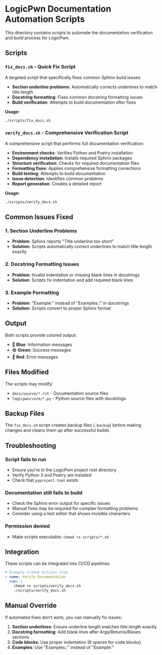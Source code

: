 # LogicPwn Documentation Automation Scripts

This directory contains scripts to automate the documentation verification and build process for LogicPwn.

## Scripts

### `fix_docs.sh` - Quick Fix Script
A targeted script that specifically fixes common Sphinx build issues:

- **Section underline problems**: Automatically corrects underlines to match title length
- **Docstring formatting**: Fixes common docstring formatting issues
- **Build verification**: Attempts to build documentation after fixes

**Usage:**
```bash
./scripts/fix_docs.sh
```

### `verify_docs.sh` - Comprehensive Verification Script
A comprehensive script that performs full documentation verification:

- **Environment checks**: Verifies Python and Poetry installation
- **Dependency installation**: Installs required Sphinx packages
- **Structure verification**: Checks for required documentation files
- **Formatting fixes**: Applies comprehensive formatting corrections
- **Build testing**: Attempts to build documentation
- **Issue detection**: Identifies common problems
- **Report generation**: Creates a detailed report

**Usage:**
```bash
./scripts/verify_docs.sh
```

## Common Issues Fixed

### 1. Section Underline Problems
- **Problem**: Sphinx reports "Title underline too short"
- **Solution**: Scripts automatically correct underlines to match title length exactly

### 2. Docstring Formatting Issues
- **Problem**: Invalid indentation or missing blank lines in docstrings
- **Solution**: Scripts fix indentation and add required blank lines

### 3. Example Formatting
- **Problem**: "Example:" instead of "Examples::" in docstrings
- **Solution**: Scripts convert to proper Sphinx format

## Output

Both scripts provide colored output:
- 🔵 **Blue**: Information messages
- 🟢 **Green**: Success messages
- 🔴 **Red**: Error messages

## Files Modified

The scripts may modify:
- `docs/source/*.rst` - Documentation source files
- `logicpwn/core/*.py` - Python source files with docstrings

## Backup Files

The `fix_docs.sh` script creates backup files (`.backup`) before making changes and cleans them up after successful builds.

## Troubleshooting

### Script fails to run
- Ensure you're in the LogicPwn project root directory
- Verify Python 3 and Poetry are installed
- Check that `pyproject.toml` exists

### Documentation still fails to build
- Check the Sphinx error output for specific issues
- Manual fixes may be required for complex formatting problems
- Consider using a text editor that shows invisible characters

### Permission denied
- Make scripts executable: `chmod +x scripts/*.sh`

## Integration

These scripts can be integrated into CI/CD pipelines:

```yaml
# Example GitHub Actions step
- name: Verify Documentation
  run: |
    chmod +x scripts/verify_docs.sh
    ./scripts/verify_docs.sh
```

## Manual Override

If automated fixes don't work, you can manually fix issues:

1. **Section underlines**: Ensure underline length matches title length exactly
2. **Docstring formatting**: Add blank lines after Args/Returns/Raises sections
3. **Code blocks**: Use proper indentation (8 spaces for code blocks)
4. **Examples**: Use "Examples::" instead of "Example:" 